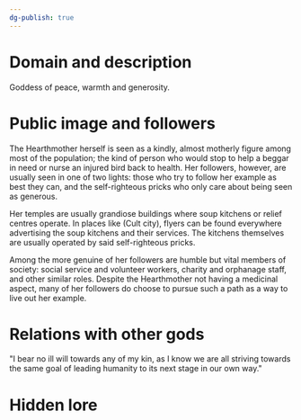 ```yaml
---
dg-publish: true
---
```

# Domain and description
Goddess of peace, warmth and generosity. 
# Public image and followers

The Hearthmother herself is seen as a kindly, almost motherly figure among most of the population; the kind of person who would stop to help a beggar in need or nurse an injured bird back to health. Her followers, however, are usually seen in one of two lights: those who try to follow her example as best they can, and the self-righteous pricks who only care about being seen as generous. 

Her temples are usually grandiose buildings where soup kitchens or relief centres operate. In places like (Cult city), flyers can be found everywhere advertising the soup kitchens and their services. The kitchens themselves are usually operated by said self-righteous pricks. 

Among the more genuine of her followers are humble but vital members of society: social service and volunteer workers, charity and orphanage staff, and other similar roles. Despite the Hearthmother not having a medicinal aspect, many of her followers do choose to pursue such a path as a way to live out her example. 

# Relations with other gods

"I bear no ill will towards any of my kin, as I know we are all striving towards the same goal of leading humanity to its next stage in our own way."

# Hidden lore


